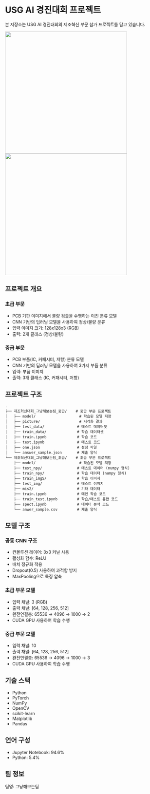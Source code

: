 # USG AI 경진대회 프로젝트

본 저장소는 USG AI 경진대회의 제조혁신 부문 참가 프로젝트를 담고 있습니다.

<img src="https://github.com/user-attachments/assets/f4b4a4fd-a8f7-44c7-8476-61b27c529cab"  width="400" height="400"/>
<img src="https://github.com/user-attachments/assets/bf43a613-2dea-4fca-a09e-ff3e1e1c3f4a"  width="400" height="400"/>

## 프로젝트 개요

### 초급 부문
- PCB 기판 이미지에서 불량 검출을 수행하는 이진 분류 모델
- CNN 기반의 딥러닝 모델을 사용하여 정상/불량 분류
- 입력 이미지 크기: 128x128x3 (RGB)
- 출력: 2개 클래스 (정상/불량)

### 중급 부문
- PCB 부품(IC, 커패시터, 저항) 분류 모델
- CNN 기반의 딥러닝 모델을 사용하여 3가지 부품 분류
- 입력: 부품 이미지
- 출력: 3개 클래스 (IC, 커패시터, 저항)

## 프로젝트 구조

```
.
├── 제조혁신대회_그냥해보는팀_중급/    # 중급 부문 프로젝트
│   ├── model/                    # 학습된 모델 저장
│   ├── picture/                  # 시각화 결과
│   ├── test_data/               # 테스트 데이터셋
│   ├── train_data/              # 학습 데이터셋
│   ├── train.ipynb              # 학습 코드
│   ├── test.ipynb               # 테스트 코드
│   ├── one.json                 # 설정 파일
│   └── answer_sample.json       # 제출 양식
└── 제조혁신대회_그냥해보는팀_초급/    # 초급 부문 프로젝트
    ├── model/                    # 학습된 모델 저장
    ├── test_npy/                # 테스트 데이터 (numpy 형식)
    ├── train_npy/               # 학습 데이터 (numpy 형식)
    ├── train_img5/              # 학습 이미지
    ├── test_img/                # 테스트 이미지
    ├── mis2/                    # 기타 데이터
    ├── train.ipynb              # 메인 학습 코드
    ├── train_test.ipynb         # 학습/테스트 통합 코드
    ├── spect.ipynb              # 데이터 분석 코드
    └── anwer_sample.csv         # 제출 양식
```

## 모델 구조

### 공통 CNN 구조
- 컨볼루션 레이어: 3x3 커널 사용
- 활성화 함수: ReLU
- 배치 정규화 적용
- Dropout(0.5) 사용하여 과적합 방지
- MaxPooling으로 특징 압축

### 초급 부문 모델
- 입력 채널: 3 (RGB)
- 출력 채널: [64, 128, 256, 512]
- 완전연결층: 65536 → 4096 → 1000 → 2
- CUDA GPU 사용하여 학습 수행

### 중급 부문 모델
- 입력 채널: 10
- 출력 채널: [64, 128, 256, 512]
- 완전연결층: 65536 → 4096 → 1000 → 3
- CUDA GPU 사용하여 학습 수행

## 기술 스택

- Python
- PyTorch
- NumPy
- OpenCV
- scikit-learn
- Matplotlib
- Pandas

## 언어 구성

- Jupyter Notebook: 94.6%
- Python: 5.4%

## 팀 정보

팀명: 그냥해보는팀
